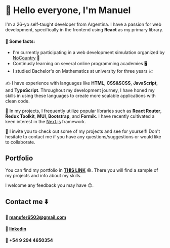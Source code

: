 # 👋 Hello everyone, I'm Manuel

I'm a 26-yo self-taught developer from Argentina. I have a passion for web development, specifically in the frontend using **React** as my primary library.

#### 🧠 Some facts:
- I'm currently participating in a web development simulation organized by [NoCountry](https://www.nocountry.tech/) 🧩
- Continusly learning on several online programming academies 🖥️
- I studied Bachelor's on Mathematics at university for three years 📈

✍️ I have experience with languages like **HTML**, **CSS&SCSS**, **JavaScript**, and **TypeScript**. Throughout my development journey, I have honed my skills in using these languages to create more scalable applications with clean code.

📕 In my projects, I frequently utilize popular libraries such as **React Router**, **Redux Toolkit**, **MUI**, **Bootstrap**, and **Formik**.
I have recently cultivated a keen interest in the [Next.js](https://nextjs.org/) framework.

👀 I invite you to check out some of my projects and see for yourself! Don't hesitate to contact me if you have any questions/suggestions or would like to collaborate.

## Portfolio
You can find my portfolio in **[THIS LINK](https://manuelffernandez.netlify.app/)** :smile:. There you will find a sample of my projects and info about my skills.

I welcome any feedback you may have :wink:.

## Contact me :arrow_down:
#### 📧 [manufer6503@gmail.com](mailto:manufer6503@gmail.com)
#### 🔗 [linkedin](https://www.linkedin.com/in/manuelffernandez/)
#### 📱 +54 9 294 4650354




<!--
**manuelffernandez/manuelffernandez** is a ✨ _special_ ✨ repository because its `README.md` (this file) appears on your GitHub profile.

Here are some ideas to get you started:

- 🔭 I’m currently working on ...
- 🌱 I’m currently learning ...
- 👯 I’m looking to collaborate on ...
- 🤔 I’m looking for help with ...
- 💬 Ask me about ...
- 📫 How to reach me: ...
- 😄 Pronouns: ...
- ⚡ Fun fact: ...
-->
